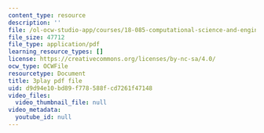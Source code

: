 ```yaml
---
content_type: resource
description: ''
file: /ol-ocw-studio-app/courses/18-085-computational-science-and-engineering-i-fall-2008/d9d94e10bd89f778588fcd7261f47148_UdpdZ0diXUg.pdf
file_size: 47712
file_type: application/pdf
learning_resource_types: []
license: https://creativecommons.org/licenses/by-nc-sa/4.0/
ocw_type: OCWFile
resourcetype: Document
title: 3play pdf file
uid: d9d94e10-bd89-f778-588f-cd7261f47148
video_files:
  video_thumbnail_file: null
video_metadata:
  youtube_id: null
---
```


